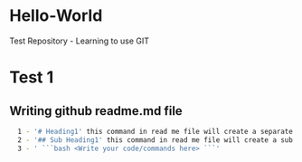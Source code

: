 # Hello-World
Test Repository - Learning to use GIT
# Test 1
## Writing github readme.md file
```bash
  1 - '# Heading1' this command in read me file will create a separate section with Heading1 as heading.
  2 - '## Sub Heading1' this command in read me file will create a sub heading with title as Sub Heading1.
  3 - ' ```bash <Write your code/commands here> ```'
```
